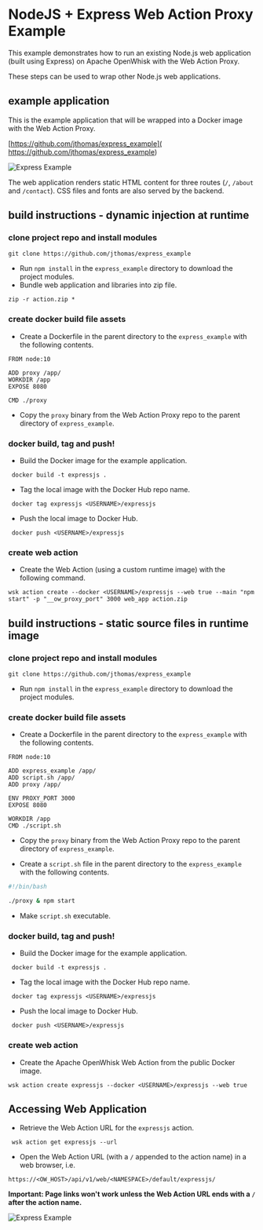 # NodeJS + Express Web Action Proxy Example

This example demonstrates how to run an existing Node.js web application (built using Express) on Apache OpenWhisk with the Web Action Proxy.

These steps can be used to wrap other Node.js web applications. 

## example application

This is the example application that will be wrapped into a Docker image with the Web Action Proxy.

 [https://github.com/jthomas/express_example]( https://github.com/jthomas/express_example)

![Express Example](https://camo.githubusercontent.com/2aa43809d8d8a9f9ccb906c1028d81f1ba1913d9/687474703a2f2f7368617065736865642e636f6d2f696d616765732f61727469636c65732f657870726573735f6578616d706c652e6a7067)

The web application renders static HTML content for three routes (`/`,  `/about` and `/contact`). CSS files and fonts are also served by the backend.

## build instructions - dynamic injection at runtime

### clone project repo and install modules

```
git clone https://github.com/jthomas/express_example
```

- Run `npm install` in the `express_example` directory to download the project modules.
- Bundle web application and libraries into zip file.

```
zip -r action.zip *
```

### create docker build file assets

- Create a Dockerfile in the parent directory to the `express_example` with the following contents.

```
FROM node:10

ADD proxy /app/
WORKDIR /app
EXPOSE 8080

CMD ./proxy
```

- Copy the `proxy` binary from the Web Action Proxy repo to the parent directory of `express_example`.

### docker build, tag and push!

- Build the Docker image for the example application.

```
 docker build -t expressjs .
```

- Tag the local image with the Docker Hub repo name.

```
 docker tag expressjs <USERNAME>/expressjs
```

- Push the local image to Docker Hub.

```
 docker push <USERNAME>/expressjs
```

### create web action

- Create the Web Action (using a custom runtime image) with the following command.

```
wsk action create --docker <USERNAME>/expressjs --web true --main "npm start" -p "__ow_proxy_port" 3000 web_app action.zip
```

## build instructions - static source files in runtime image

### clone project repo and install modules

```
git clone https://github.com/jthomas/express_example
```

- Run `npm install` in the `express_example` directory to download the project modules.

### create docker build file assets

- Create a Dockerfile in the parent directory to the `express_example` with the following contents.

```
FROM node:10

ADD express_example /app/
ADD script.sh /app/
ADD proxy /app/

ENV PROXY_PORT 3000
EXPOSE 8080

WORKDIR /app
CMD ./script.sh
```

- Copy the `proxy` binary from the Web Action Proxy repo to the parent directory of `express_example`.

- Create a `script.sh` file in the parent directory to the `express_example` with the following contents.

```bash
#!/bin/bash

./proxy & npm start
```

- Make `script.sh` executable.

### docker build, tag and push!

- Build the Docker image for the example application.

```
 docker build -t expressjs .
```

- Tag the local image with the Docker Hub repo name.

```
 docker tag expressjs <USERNAME>/expressjs
```

- Push the local image to Docker Hub.

```
 docker push <USERNAME>/expressjs
```

### create web action

- Create the Apache OpenWhisk Web Action from the public Docker image.

```
wsk action create expressjs --docker <USERNAME>/expressjs --web true
```

## Accessing Web Application

- Retrieve the Web Action URL for the `expressjs` action.

```
 wsk action get expressjs --url
```

- Open the Web Action URL (with a `/` appended to the action name) in a web browser, i.e.

```
https://<OW_HOST>/api/v1/web/<NAMESPACE>/default/expressjs/
```

**Important: Page links won't work unless the Web Action URL ends with a `/` after the action name.**

![Express Example](https://camo.githubusercontent.com/2aa43809d8d8a9f9ccb906c1028d81f1ba1913d9/687474703a2f2f7368617065736865642e636f6d2f696d616765732f61727469636c65732f657870726573735f6578616d706c652e6a7067)